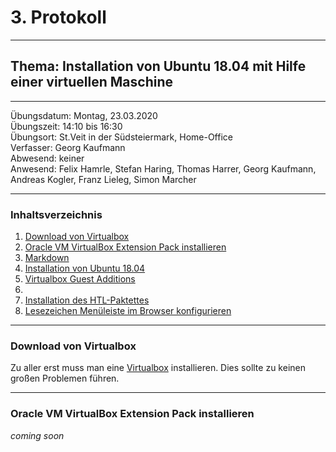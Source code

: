 # 3. Protokoll

-------------------------------------------------

## Thema: Installation von Ubuntu 18.04 mit Hilfe einer virtuellen Maschine

-------------------------------------------------

Übungsdatum:   Montag, 23.03.2020     
Übungszeit:    14:10 bis 16:30      
Übungsort:     St.Veit in der Südsteiermark, Home-Office    
Verfasser:     Georg Kaufmann    
Abwesend:      keiner      
Anwesend:      Felix Hamrle, Stefan Haring, Thomas Harrer, Georg Kaufmann, Andreas Kogler, Franz Lieleg, Simon Marcher

-------------------------------------------------

### Inhaltsverzeichnis
1) [Download von Virtualbox](#downloadvonvirtualbox) 
1) [Oracle VM VirtualBox Extension Pack installieren](#oraclevmvirtualboxextensionpackinstallieren) 
1) [Markdown](#markdown)
1) [Installation von Ubuntu 18.04](#github)   
1) [Virtualbox Guest Additions](#...)
1) [](#)
1) [Installation des HTL-Paktettes](#...)
1) [Lesezeichen Menüleiste im Browser konfigurieren](#...)

-------------------------------------------------

### Download von Virtualbox
Zu aller erst muss man eine [Virtualbox](https://www.virtualbox.org/wiki/Downloads) installieren. Dies sollte zu keinen großen Problemen führen. 

-------------------------------------------------

### Oracle VM VirtualBox Extension Pack installieren

*coming soon*
